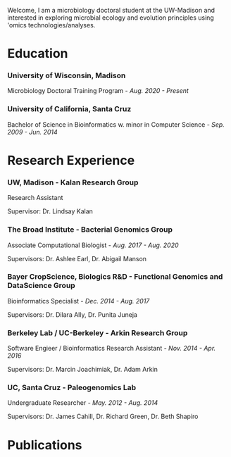Welcome, I am a microbiology doctoral student at the UW-Madison and interested in exploring microbial ecology and evolution principles using 'omics technologies/analyses.

# Education

### **University of Wisconsin, Madison**
Microbiology Doctoral Training Program - _Aug. 2020 - Present_

### **University of California, Santa Cruz**
Bachelor of Science in Bioinformatics w. minor in Computer Science - _Sep. 2009 - Jun. 2014_

# Research Experience

### **UW, Madison - Kalan Research Group**
Research Assistant

Supervisor: Dr. Lindsay Kalan

### **The Broad Institute - Bacterial Genomics Group**
Associate Computational Biologist - _Aug. 2017 - Aug. 2020_

Supervisors: Dr. Ashlee Earl, Dr. Abigail Manson

### **Bayer CropScience, Biologics R&D - Functional Genomics and DataScience Group**
Bioinformatics Specialist - _Dec. 2014 - Aug. 2017_

Supervisors: Dr. Dilara Ally, Dr. Punita Juneja

### **Berkeley Lab / UC-Berkeley - Arkin Research Group** 
Software Engieer / Bioinformatics Research Assistant - _Nov. 2014 - Apr. 2016_

Supervisors: Dr. Marcin Joachimiak, Dr. Adam Arkin

### **UC, Santa Cruz - Paleogenomics Lab** 
Undergraduate Researcher - _May. 2012 - Aug. 2014_

Supervisors: Dr. James Cahill, Dr. Richard Green, Dr. Beth Shapiro

# Publications

